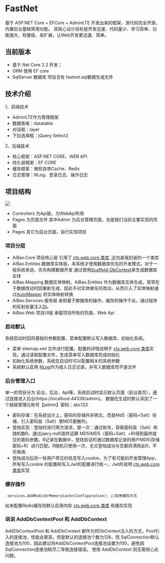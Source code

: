 # FastNet
基于 ASP.NET Core + EFCore + AdminLTE 开发出来的框架，源代码完全开源。内置后台基础常用功能。
其核心设计目标是开发迅速、代码量少、学习简单、功能强大、轻量级、易扩展，让Web开发更迅速、简单。

## 当前版本
* 基于.Net Core 2.2 开发；
* ORM 使用 EF core 
* SqlServer 数据库 项目含有 fastnet.sql数据生成文件

## 技术介绍
1、前端技术
* AdminLTE作为管理框架
* 数据表格：datatable
* 对话框：layer
* 下拉选择框：jQuery Select2

2、后端技术

* 核心框架：ASP.NET CORE、WEB API
* 持久层框架：EF CORE
* 缓存框架：微软自带Cache、Redis
* 日志管理：NLog、登录日志、操作日志

## 项目结构
![](https://github.com/lovachen/FastNet/raw/master/1553821813(1).jpg)
* Controllers 为Api层，为WebApi所用
* Pages 为页面文件 其中Admin 为后台管理页面，也是我们当前主要实现的页面
* Pages 其它为前台页面，自行实现项目
### 项目分层
* AiBao.Core 项目核心层 引用了 [cts.web.core 类库](https://github.com/lovachen/cts.web.core) ,这也是我封装的一个类库
* AiBao.Entities 数据库实体层，本系统才使用数据库优先的开发模式，对于一般系统来说，优先构建数据开发 通过使用[Scaffold-DbContext](https://docs.microsoft.com/en-us/ef/core/miscellaneous/cli/dotnet)来生成数据库实体
* AiBao.Mapping 数据实体映射。AiBao.Entities 作为数据库实体生成，常常在于数据改动时回重新生成，因此不对实体做任何改动，从而引入了实体映射通过[AutoMapper](https://www.nuget.org/packages/AutoMapper/) 将实体映射转换
* AiBao.Services 服务层 承担着于数据库的操作，缓存的操作于此，通过程序的反射批量注入[DI](https://docs.microsoft.com/en-us/aspnet/core/fundamentals/dependency-injection?view=aspnetcore-2.2)。
* AiBao.Web 项目UI层 承载项目所有的页面，Web Api
### 启动默认
系统启动时回将基础的参数配置，菜单配置默认写入数据库，初始化系统。
* 菜单 sitemap.xml 文件进行配置，配置的详情说明于 [cts.web.core 类库](https://github.com/lovachen/cts.web.core)实现。通过读取配置文件，生成菜单写入数据库完成初始化
* 初始化系统参数，系统在启动时可以配置相关的系统参数 
* 系统默认启用 [NLog](https://github.com/NLog/NLog.Web/wiki/Getting-started-with-ASP.NET-Core-2)作为错入日志记录，并写入数据库而不是文件
### 后台管理入口
单一的项目分为 前台，后台，Api等，系统启动时显示默认页面（前台首页），通过连接进入后台(https://localhost:44338/admin)。
数据在生成时默认添加了一个超级管理元账号【admin】密码：abc123
* 密码存储：在系统设计上，密码的存储并非明文。而是Md5（密码+Salt）存储，引入密码盐（Salt）使MD5更散列。
* 登陆实现：登陆时进行两次请求，提一次：通过账号，获取密码盐（Salt）和随机数R，通过jqery.md5插件运算 MD5(MD5（密码+Salt）+R)得到最终提交的密码参数。R记录在数据中，登陆验证时通过数据库记录的用户MD5(存储密码+R）进行匹配。R随机只使用一次，无论登陆成功与否都将清除此R，不可再用.
* 登陆成功后将一些用户常见的信息写入cookie，为了有可能的开发管理App，所有写入cookie 的配置和写入Jwt的配置进行统一，Jwt的说明 [cts.web.core 类库](https://github.com/lovachen/cts.web.core)实现

### 缓存操作
     services.AddRedisOrMemoryCache(Configuration); //启用缓存方式
如未配置Redis缓存则默认启用内存 [cts.web.core 类库](https://github.com/lovachen/cts.web.core) 有缓存实现

### 说说 AddDbContextPool 和 AddDbContext
AddDbContextPool 和 AddDbContext 都作为将DbContext注入的方式，Pool引入的连接池，性能会更高，但是默认的连接池个数为128，而 SqlConnection默认连接池为100，因此建议将AddDbContextPool连接池设置为100，避免因 SqlConnection连接池耗尽二导致连接错误。
使用 AddDbContext 则无需担心此问题。


